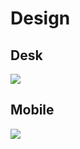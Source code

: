 # Design

## Desk
<img src="/Web_Sites/Design/Design_desk.png">

## Mobile
<img src="/Web_Sites/Design/Design_mobile.png">

